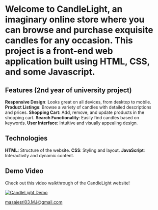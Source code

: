 # Welcome to CandleLight, an imaginary online store where you can browse and purchase exquisite candles for any occasion. This project is a front-end web application built using HTML, CSS, and some Javascript.
## Features (2nd year of university project)
**Responsive Design**: Looks great on all devices, from desktop to mobile.
**Product Listings**: Browse a variety of candles with detailed descriptions and prices.
**Shopping Cart**: Add, remove, and update products in the shopping cart.
**Search Functionality**: Easily find candles based on keywords.
**User Interface**: Intuitive and visually appealing design. 
## Technologies 
**HTML**: Structure of the website.
**CSS**: Styling and layout.
**JavaScript**: Interactivity and dynamic content.

## Demo Video

Check out this video walkthrough of the CandleLight website!

[![CandleLight Demo](https://img.youtube.com/vi/ntv7DkWZsiM/0.jpg)](https://www.youtube.com/watch?v=ntv7DkWZsiM)

masajesri03.MJ@gmail.com
